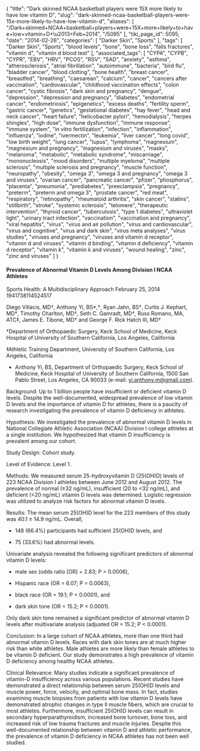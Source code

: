 {
    "title": "Dark skinned NCAA basketball players were 15X more likely to have low vitamin D",
    "slug": "dark-skinned-ncaa-basketball-players-were-15x-more-likely-to-have-low-vitamin-d",
    "aliases": [
        "/Dark+skinned+NCAA+basketball+players+were+15X+more+likely+to+have+low+vitamin+D+\u2013+Feb+2014",
        "/5095"
    ],
    "tiki_page_id": 5095,
    "date": "2014-02-26",
    "categories": [
        "Darker Skin",
        "Sports"
    ],
    "tags": [
        "Darker Skin",
        "Sports",
        "blood levels",
        "bone",
        "bone loss",
        "falls fractures",
        "vitamin d",
        "vitamin d blood test"
    ],
    "associated_tags": [
        "CYPA",
        "CYPB",
        "CYPR",
        "EBV",
        "HRV",
        "PCOS",
        "RSV",
        "SAD",
        "anxiety",
        "asthma",
        "atherosclerosis",
        "atrial fibrillation",
        "autoimmune",
        "bacteria",
        "bird flu",
        "bladder cancer",
        "blood clotting",
        "bone health",
        "breast cancer",
        "breastfed",
        "breathing",
        "caesarean",
        "calcium",
        "cancer",
        "cancers after vaccination",
        "cardiovascular",
        "childhood vaccination effects",
        "colon cancer",
        "cystic fibrosis",
        "dark skin and pregnancy",
        "dengue",
        "depression",
        "depression and pregnancy",
        "diabetes",
        "endometrial cancer",
        "endometriosis",
        "epigenetics",
        "excess deaths",
        "fertility sperm",
        "gastric cancer",
        "genetics",
        "gestational diabetes",
        "hay fever",
        "head and neck cancer",
        "heart failure",
        "helicobacter pylori",
        "hemodialysis",
        "herpes shingles",
        "high dose",
        "immune dysfunction",
        "immune response",
        "immune system",
        "in vitro fertilization",
        "infection",
        "inflammation",
        "influenza",
        "iodine",
        "ivermectin",
        "leukemia",
        "liver cancer",
        "long covid",
        "low birth weight",
        "lung cancer",
        "lupus",
        "lymphoma",
        "magnesium",
        "magnesium and pregnancy",
        "magnesium and viruses",
        "masks",
        "melanoma",
        "metabolic",
        "metabolic syndrome",
        "miscarriage",
        "mononucleosis",
        "mood disorders",
        "multiple myeloma",
        "multiple sclerosis",
        "multiple sclerosis and pregnancy",
        "muscle function",
        "neuropathy",
        "obesity",
        "omega 3",
        "omega 3 and pregnancy",
        "omega 3 and viruses",
        "ovarian cancer",
        "pancreatic cancer",
        "pfizer",
        "phosphorus",
        "placenta",
        "pneumonia",
        "prediabetes",
        "preeclampsia",
        "pregnancy",
        "preterm",
        "preterm and omega 3",
        "prostate cancer",
        "red meat",
        "respiratory",
        "retinopathy",
        "rheumatoid arthritis",
        "skin cancer",
        "statins",
        "stillbirth",
        "stroke",
        "systemic sclerosis",
        "telomere",
        "therapeutic intervention",
        "thyroid cancer",
        "tuberculosis",
        "type 1 diabetes",
        "ultraviolet light",
        "urinary tract infection",
        "vaccination",
        "vaccination and pregnancy",
        "viral hepatitis",
        "virus",
        "virus and air pollution",
        "virus and cardiovascular",
        "virus and cognitive",
        "virus and dark skin",
        "virus meta analyses",
        "virus studies",
        "viruses and pregnancy",
        "viruses and vitamin d receptor",
        "vitamin d and viruses",
        "vitamin d binding",
        "vitamin d deficiency",
        "vitamin d receptor",
        "vitamin k",
        "vitamin k and viruses",
        "wound healing",
        "zinc",
        "zinc and viruses"
    ]
}


#### Prevalence of Abnormal Vitamin D Levels Among Division I NCAA Athletes

Sports Health: A Multidisciplinary Approach February 25, 2014 1941738114524517 

Diego Villacis, MD†, Anthony Yi, BS*,†, Ryan Jahn, BS†, Curtis J. Kephart, MD†, Timothy Charlton, MD†, Seth C. Gamradt, MD†, Russ Romano, MA, ATC‡, James E. Tibone, MD† and George F. Rick Hatch III, MD†

†Department of Orthopaedic Surgery, Keck School of Medicine, Keck Hospital of University of Southern California, Los Angeles, California

‡Athletic Training Department, University of Southern California, Los Angeles, California

* Anthony Yi, BS, Department of Orthopaedic Surgery, Keck School of Medicine, Keck Hospital of University of Southern California, 1500 San Pablo Street, Los Angeles, CA 90033 (e-mail: yi.anthony.m@gmail.com).

Background: Up to 1 billion people have insufficient or deficient vitamin D levels. Despite the well-documented, widespread prevalence of low vitamin D levels and the importance of vitamin D for athletes, there is a paucity of research investigating the prevalence of vitamin D deficiency in athletes.

Hypothesis: We investigated the prevalence of abnormal vitamin D levels in National Collegiate Athletic Association (NCAA) Division I college athletes at a single institution. We hypothesized that vitamin D insufficiency is prevalent among our cohort.

Study Design: Cohort study.

Level of Evidence: Level 1.

Methods: We measured serum 25-hydroxyvitamin D (25(OH)D) levels of 223 NCAA Division I athletes between June 2012 and August 2012. The prevalence of normal (≥32 ng/mL), insufficient (20 to <32 ng/mL), and deficient (<20 ng/mL) vitamin D levels was determined. Logistic regression was utilized to analyze risk factors for abnormal vitamin D levels.

Results: The mean serum 25(OH)D level for the 223 members of this study was 40.1 ± 14.9 ng/mL. Overall, 

* 148 (66.4%) participants had sufficient 25(OH)D levels, and 

* 75 (33.6%) had abnormal levels. 

Univariate analysis revealed the following significant predictors of abnormal vitamin D levels: 

* male sex (odds ratio <span>[OR]</span> = 2.83; P = 0.0006), 

* Hispanic race (OR = 6.07; P = 0.0063), 

* black race (OR = 19.1; P < 0.0001), and 

* dark skin tone (OR = 15.2; P < 0.0001). 

Only dark skin tone remained a significant predictor of abnormal vitamin D levels after multivariate analysis (adjusted OR = 15.2; P < 0.0001).

Conclusion: In a large cohort of NCAA athletes, more than one third had abnormal vitamin D levels. Races with dark skin tones are at much higher risk than white athletes. Male athletes are more likely than female athletes to be vitamin D deficient. Our study demonstrates a high prevalence of vitamin D deficiency among healthy NCAA athletes.

Clinical Relevance: Many studies indicate a significant prevalence of vitamin-D insufficiency across various populations. Recent studies have demonstrated a direct relationship between serum 25(OH)D levels and muscle power, force, velocity, and optimal bone mass. In fact, studies examining muscle biopsies from patients with low vitamin D levels have demonstrated atrophic changes in type II muscle fibers, which are crucial to most athletes. Furthermore, insufficient 25(OH)D levels can result in secondary hyperparathyroidism, increased bone turnover, bone loss, and increased risk of low trauma fractures and muscle injuries. Despite this well-documented relationship between vitamin D and athletic performance, the prevalence of vitamin D deficiency in NCAA athletes has not been well studied.